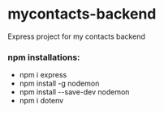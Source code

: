 # mycontacts-backend
Express project for my contacts backend

### npm installations:
- npm i express
- npm install -g nodemon
- npm install --save-dev nodemon
- npm i dotenv